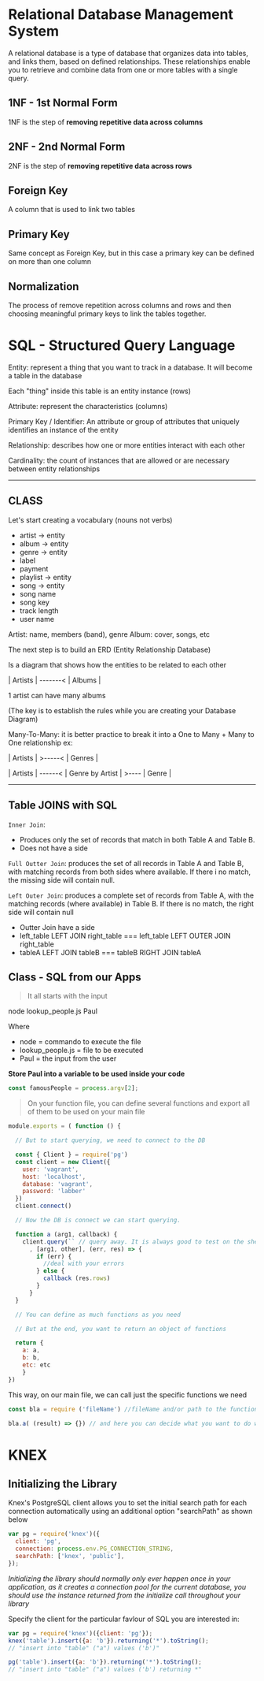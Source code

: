 # Relational Database Management System

A relational database is a type of database that organizes data into tables, and links them, based on defined relationships. These relationships enable you to retrieve and combine data from one or more tables with a single query.

## 1NF - 1st Normal Form

1NF is the step of **removing repetitive data across columns**

## 2NF - 2nd Normal Form

2NF is the step of **removing repetitive data across rows**

## Foreign Key

A column that is used to link two tables

## Primary Key

Same concept as Foreign Key, but in this case a primary key can be defined on more than one column

## Normalization

The process of remove repetition across columns and rows and then choosing meaningful primary keys to link the tables together.

# SQL - Structured Query Language

Entity: represent a thing that you want to track in a database. It will become a table in the database

Each "thing" inside this table is an entity instance (rows)

Attribute: represent the characteristics (columns)

Primary Key / Identifier: An attribute or group of attributes  that uniquely identifies an instance of the entity

Relationship: describes how one or more entities interact with each other

Cardinality: the count of instances that are allowed or are necessary between entity relationships

*******************************
## CLASS


Let's start creating a vocabulary (nouns not verbs)

* artist           -> entity
* album            -> entity
* genre            -> entity
* label
* payment
* playlist         -> entity
* song             -> entity
* song name
* song key
* track length
* user name

Artist: name, members (band), genre
Album: cover, songs, etc

The next step is to build an ERD (Entity Relationship Database)

Is a diagram that shows how the entities to be related to each other


| Artists | -------< | Albums |

1 artist can have many albums

(The key is to establish the rules while you are creating your Database Diagram)

Many-To-Many: it is better practice to break it into a One to Many + Many to One relationship
ex:

| Artists | >-----< | Genres |

| Artists | ------< | Genre by Artist | >---- | Genre |


*******************************

## Table JOINS with SQL

`Inner Join`:
* Produces only the set of records that match in both Table A and Table B.
* Does not have a side

`Full Outter Join`: produces the set of all records in Table A and Table B, with matching records from both sides where available. If there i no match, the missing side will contain null.

`Left Outer Join`: produces a complete set of records from Table A, with the matching records (where available) in Table B. If there is no match, the right side will contain null

* Outter Join have a side
* left_table LEFT JOIN right_table === left_table LEFT OUTER JOIN right_table
* tableA LEFT JOIN tableB === tableB RIGHT JOIN tableA

## Class - SQL from our Apps

> It all starts with the input

node lookup_people.js Paul

Where
* node = commando to execute the file
* lookup_people.js = file to be executed
* Paul = the input from the user

**Store Paul into a variable to be used inside your code**

```javascript
const famousPeople = process.argv[2];
```

> On your function file, you can define several functions and export all of them to be used on your main file

```javascript
module.exports = ( function () {

  // But to start querying, we need to connect to the DB

  const { Client } = require('pg')
  const client = new Client({
    user: 'vagrant',
    host: 'localhost',
    database: 'vagrant',
    password: 'labber'
  })
  client.connect()

  // Now the DB is connect we can start querying.

  function a (arg1, callback) {
    client.query(`` // query away. It is always good to test on the shell to check for the results
      , [arg1, other], (err, res) => {
        if (err) {
          //deal with your errors
        } else {
          callback (res.rows)
        }
      }
  }

  // You can define as much functions as you need

  // But at the end, you want to return an object of functions

  return {
    a: a,
    b: b,
    etc: etc
    }
})
```

This way, on our main file, we can call just the specific functions we need

```javascript
const bla = require ('fileName') //fileName and/or path to the functions file

bla.a( (result) => {}) // and here you can decide what you want to do with the result data


```

# KNEX

## Initializing the Library

Knex's PostgreSQL client allows you to set the initial search path for each connection automatically using an additional option "searchPath" as shown below

```javascript
var pg = require('knex')({
  client: 'pg',
  connection: process.env.PG_CONNECTION_STRING,
  searchPath: ['knex', 'public'],
});
```
*Initializing the library should normally only ever happen once in your application, as it creates a connection pool for the current database, you should use the instance returned from the initialize call throughout your library*

Specify the client for the particular favlour of SQL you are interested in:
```javascript
var pg = require('knex')({client: 'pg'});
knex('table').insert({a: 'b'}).returning('*').toString();
// "insert into "table" ("a") values ('b')"

pg('table').insert({a: 'b'}).returning('*').toString();
// "insert into "table" ("a") values ('b') returning *"
```
















